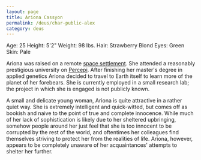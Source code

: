 ```yaml
---
layout: page
title: Ariona Cassyon
permalink: /deus/char-public-alex
category: deus
---
```

Age: 25 
Height: 5'2&quot; 
Weight: 98 lbs. 
Hair: Strawberry Blond 
Eyes: Green 
Skin: Pale 

Ariona was raised on a remote [space settlement](http://members.aol.com/oscarcombs/spacsetl.htm). She attended a reasonably prestigious university on [Percepi](worlds). After finishing her master's degree in applied genetics Ariona decided to travel to Earth itself to learn more of the planet of her forebears. She is currently employed in a small research lab; the project in which she is engaged is not publicly known. 

A small and delicate young woman, Ariona is quite attractive in a rather quiet way.  She is extremely intelligent and quick-witted, but comes off as bookish and naive to the point of true and complete innocence.  While much of her lack of sophistication is likely due to her sheltered upbringing, somehow people around her just feel that she is too innocent to be corrupted by the rest of the world, and oftentimes her colleagues find themselves striving to protect her from the realities of life.  Ariona, however, appears to be completely unaware of her acquaintances' attempts to shelter her further. 



